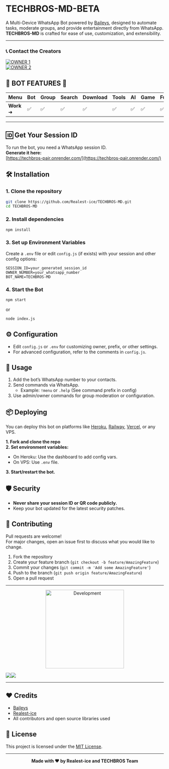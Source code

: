 # TECHBROS-MD-BETA

A Multi-Device WhatsApp Bot powered by [Baileys](https://github.com/adiwajshing/Baileys), designed to automate tasks, moderate groups, and provide entertainment directly from WhatsApp.  
**TECHBROS-MD** is crafted for ease of use, customization, and extensibility.

---

### 📞 **Contact the Creators**

<a href="https://wa.me/2349126807818"><img alt='OWNER 1' src='https://img.shields.io/badge/WhatsApp%201-25D366?style=for-the-badge&logo=whatsapp&logoColor=white'/></a>  
<a href="https://wa.me/2349076087791"><img alt='OWNER 2' src='https://img.shields.io/badge/WhatsApp%202-128C7E?style=for-the-badge&logo=whatsapp&logoColor=white'/></a>

</div>

## 🚀 **BOT FEATURES** 💌

| **Menu**       | **Bot** | **Group** | **Search** | **Download** | **Tools** | **AI** | **Game** | **Fun** | **Owner** | **Convert** | **List** |
|-----------------|---------|-----------|------------|--------------|-----------|--------|----------|---------|-----------|-------------|----------|
| **Work** ➜     | ✅       | ✅         | ✅          | ✅            | ✅         | ✅      | ✅        | ✅       | ✅         | ✅           | ✅        |

---------------------

## 🆔 Get Your Session ID

To run the bot, you need a WhatsApp session ID.  
**Generate it here:**  
[https://techbros-pair.onrender.com/](https://techbros-pair.onrender.com/)

## 🛠️ Installation

### 1. Clone the repository

```bash
git clone https://github.com/Realest-ice/TECHBROS-MD.git
cd TECHBROS-MD
```

### 2. Install dependencies

```bash
npm install
```

### 3. Set up Environment Variables

Create a `.env` file or edit `config.js` (if exists) with your session and other config options:

```env
SESSION_ID=your_generated_session_id
OWNER_NUMBER=your_whatsapp_number
BOT_NAME=TECHBROS-MD
```

### 4. Start the Bot

```bash
npm start
```
or
```bash
node index.js
```

## ⚙️ Configuration

- Edit `config.js` or `.env` for customizing owner, prefix, or other settings.
- For advanced configuration, refer to the comments in `config.js`.

## 📝 Usage

1. Add the bot’s WhatsApp number to your contacts.
2. Send commands via WhatsApp.  
   - Example: `!menu` or `.help` (See command prefix in config)
3. Use admin/owner commands for group moderation or configuration.

## 📦 Deploying

You can deploy this bot on platforms like [Heroku](https://heroku.com), [Railway](https://railway.app), [Vercel](https://vercel.com), or any VPS.

**1. Fork and clone the repo**  
**2. Set environment variables:**  
  - On Heroku: Use the dashboard to add config vars.
  - On VPS: Use `.env` file.

**3. Start/restart the bot.**

## 🛡️ Security

- **Never share your session ID or QR code publicly.**
- Keep your bot updated for the latest security patches.

## 🤝 Contributing

Pull requests are welcome!  
For major changes, open an issue first to discuss what you would like to change.

1. Fork the repository
2. Create your feature branch (`git checkout -b feature/AmazingFeature`)
3. Commit your changes (`git commit -m 'Add some AmazingFeature'`)
4. Push to the branch (`git push origin feature/AmazingFeature`)
5. Open a pull request

---

<p align="center">
<img alt="Development" width="250" src="https://media2.giphy.com/media/W9tBvzTXkQopi/giphy.gif?cid=6c09b952xu6syi1fyqfyc04wcfk0qvqe8fd7sop136zxfjyn&ep=v1_internal_gif_by_id&rid=giphy.gif&ct=g" />
</p>
<a><img src='https://i.imgur.com/LyHic3i.gif'/></a><a><img src='https://i.imgur.com/LyHic3i.gif'/></a>

---

## ❤️ Credits

- [Baileys](https://github.com/adiwajshing/Baileys)
- [Realest-ice](https://github.com/Realest-ice)
- All contributors and open source libraries used

## 📄 License

This project is licensed under the [MIT License](LICENSE).

---

<p align="center">
  <b>Made with ❤️ by Realest-ice and TECHBROS Team</b>
</p>
